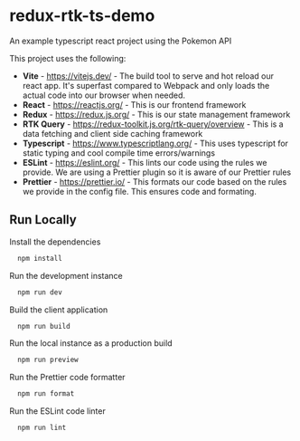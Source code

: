 
# redux-rtk-ts-demo

An example typescript react project using the Pokemon API

This project uses the following:

- **Vite** - https://vitejs.dev/ - The build tool to serve and hot reload our react app. It's superfast compared to Webpack and only loads the actual code into our browser when needed.
- **React** - https://reactjs.org/ - This is our frontend framework
- **Redux** - https://redux.js.org/ - This is our state management framework
- **RTK Query** - https://redux-toolkit.js.org/rtk-query/overview -  This is a data fetching and client side caching framework
- **Typescript** - https://www.typescriptlang.org/ - This uses typescript for static typing and cool compile time errors/warnings
- **ESLint** - https://eslint.org/ - This lints our code using the rules we provide. We are using a Prettier plugin so it is aware of our Prettier rules
- **Prettier** - https://prettier.io/ - This formats our code based on the rules we provide in the config file. This ensures code and formating.





## Run Locally

Install the dependencies

```bash
  npm install
```

Run the development instance

```bash
  npm run dev
```

Build the client application

```bash
  npm run build
```

Run the local instance as a production build

```bash
  npm run preview
```

Run the Prettier code formatter 

```bash
  npm run format
```

Run the ESLint code linter

```bash
  npm run lint
```